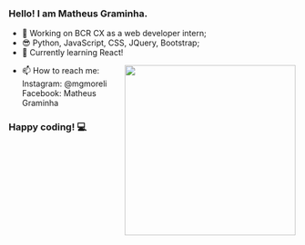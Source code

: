 ### Hello! I am Matheus Graminha.

- 🔭 Working on BCR CX as a web developer intern; 
- 😎 Python, JavaScript, CSS, JQuery, Bootstrap;
- 🌱 Currently learning React!

<img align="right" width="300" height="auto" src="https://user-images.githubusercontent.com/37777517/103916870-b76f6680-50eb-11eb-8d87-e9c18a40c9b8.png"> 

- 📫 How to reach me: <br>
     Instagram: @mgmoreli <br>
     Facebook: Matheus Graminha
     
### Happy coding! 💻


